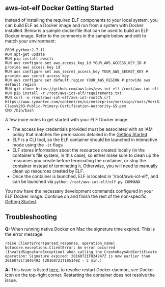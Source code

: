 ## aws-iot-elf Docker Getting Started

Instead of installing the required ELF components to your local system, you can build ELF as a Docker image and run from a system with Docker installed. Below is a sample dockerfile that can be used to build an ELF Docker image. Refer to the comments in the sample below and edit to match your environment:

```
FROM python:2.7.11
RUN apt-get update
RUN pip install awscli
RUN aws configure set aws_access_key_id YOUR_AWS_ACCESS_KEY_ID # provide aws access key id
RUN aws configure set aws_secret_access_key YOUR_AWS_SECRET_KEY # provide aws secret access key
RUN aws configure set default.region YOUR_AWS_REGION # provide aws default region
RUN git clone https://github.com/awslabs/aws-iot-elf /root/aws-iot-elf
RUN pip install -r /root/aws-iot-elf/requirements.txt
RUN curl -o /root/aws-iot-elf/aws-iot-rootCA.crt https://www.symantec.com/content/en/us/enterprise/verisign/roots/VeriSign-Class%203-Public-Primary-Certification-Authority-G5.pem
CMD /bin/bash
```

A few more notes to get started with your ELF Docker image:
- The access key credentials provided must be associated with an IAM policy that matches the permissions detailed in the  [Getting Started](https://github.com/awslabs/aws-iot-elf)
- ELF is a CLI tool, so the ELF container should be launched in interactive mode using the `-it` flags
- ELF stores information about the resources created locally (in the container's file system, in this case), so either make sure to clean up the resources you create before terminating the container, or stop the container instead of terminating it. Otherwise, you will need to manually clean up resources created by ELF.
- Once the container is launched, ELF is located in '/root/aws-iot-elf', and can be launched via
```python /root/aws-iot-elf/elf.py COMMAND```

You now have the necessary development commands configured in your ELF Docker image. Continue on and finish the rest of the non-specific [Getting Started](../master/README.md).


## Troubleshooting
**Q:** When running native Docker on Mac the signeture time expired. This is the error message: 
``` 
raise ClientError(parsed_response, operation_name)
botocore.exceptions.ClientError: An error occurred (InvalidSignatureException) when calling the CreateKeysAndCertificate operation: Signature expired: 20160721T024247Z is now earlier than 20160721T184649Z (20160721T185149Z - 5 min.)
```

**A:** This issue is listed [here]( http://stackoverflow.com/questions/22800624/will-docker-container-auto-sync-time-with-the-host-machine), to resolve restart Docker daemon, see Docker icon on the top-right corner. Restarting the container does not resolve the issue.

